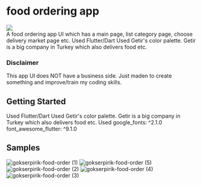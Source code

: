 # food ordering app

<div "center"> <img src="https://user-images.githubusercontent.com/48176173/136657151-1ce5e2bc-c0e7-4ec3-bcd7-4da774ef06ff.jpeg"></div>
A food ordering app UI which has a main page, list category page, choose delivery market page etc.
Used Flutter/Dart
Used Getir's color palette. Getir is a big company in Turkey which also delivers food etc.

### Disclaimer
This app UI does NOT have a business side. Just maden to create something and improve/train my coding skills. 

## Getting Started
Used Flutter/Dart
Used Getir's color palette. Getir is a big company in Turkey which also delivers food etc.
Used 	google_fonts: ^2.1.0
	font_awesome_flutter: ^9.1.0
 

## Samples

![gokserpirik-food-order (1)](https://user-images.githubusercontent.com/48176173/136657132-4f4edb02-7d7d-413d-b3f6-54e2ea241070.jpeg)
![gokserpirik-food-order (5)](https://user-images.githubusercontent.com/48176173/136657137-d26e14dd-828e-4295-aaec-456e6c96bced.jpeg)
![gokserpirik-food-order (2)](https://user-images.githubusercontent.com/48176173/136657141-66add289-8692-463d-b1c6-83d344ef5c51.jpeg)
![gokserpirik-food-order (4)](https://user-images.githubusercontent.com/48176173/136657143-049ad4e9-420f-4bda-baa6-d375d430df49.jpeg)
![gokserpirik-food-order (3)](https://user-images.githubusercontent.com/48176173/136657144-ab6bf245-6be8-4c6d-9a78-d9047c7eed33.jpeg)
